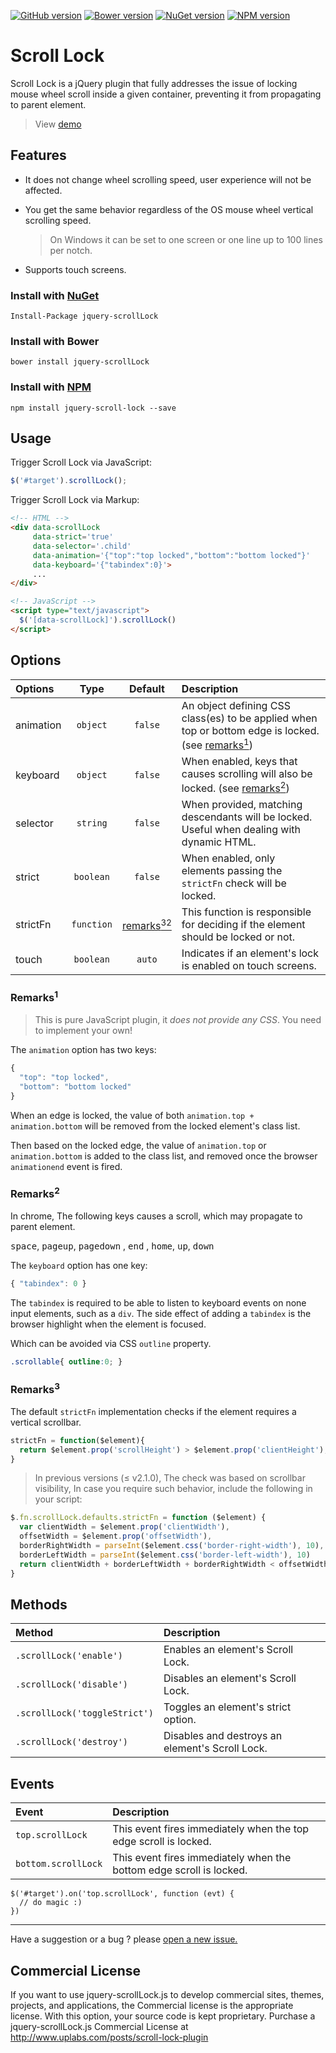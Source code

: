 [![GitHub version](https://badge.fury.io/gh/MohammadYounes%2Fjquery-scrollLock.svg)](http://badge.fury.io/gh/MohammadYounes%2Fjquery-scrollLock)
[![Bower version](https://img.shields.io/bower/v/jquery-scrollLock.svg)](https://github.com/MohammadYounes/jquery-scrollLock)
[![NuGet version](https://img.shields.io/nuget/v/jquery-scrollLock.svg)](https://www.nuget.org/packages/jquery-scrollLock/)
[![NPM version](https://img.shields.io/npm/v/jquery-scroll-lock.svg)](https://www.npmjs.com/package/jquery-scroll-lock/)



Scroll Lock
=================

Scroll Lock is a jQuery plugin that fully addresses the issue of locking mouse wheel scroll inside a given container, preventing it from propagating to parent element.

> View [demo](http://mohammadyounes.github.io/jquery-scrollLock/#demo)

## Features

* It does not change wheel scrolling speed, user experience will not be affected. 
* You get the same behavior regardless of the OS mouse wheel vertical scrolling speed.

  > On Windows it can be set to one screen or one line up to 100 lines per notch.
* Supports touch screens.

### Install with [NuGet](https://www.nuget.org/packages/jquery-scrollLock/) 
```
Install-Package jquery-scrollLock
```

### Install with Bower
```
bower install jquery-scrollLock
```

### Install with [NPM](https://www.npmjs.com/package/jquery-scroll-lock/) 
```
npm install jquery-scroll-lock --save
```

## Usage

Trigger Scroll Lock via JavaScript: 

```js
$('#target').scrollLock();
```

Trigger Scroll Lock via Markup:
```html
<!-- HTML -->
<div data-scrollLock 
     data-strict='true' 
     data-selector='.child' 
     data-animation='{"top":"top locked","bottom":"bottom locked"}'
     data-keyboard='{"tabindex":0}'>
     ...
</div>

<!-- JavaScript -->
<script type="text/javascript">
  $('[data-scrollLock]').scrollLock()
</script>
```

## Options

|   Options |   Type     | Default    |   Description
|:----------|:----------:|:----------:|:-------------
| animation | `object`   | `false`    | An object defining CSS class(es) to be applied when top or bottom edge is locked. (see [remarks<sup>1</sup>](#remarks1))
| keyboard  | `object`   | `false`    | When enabled, keys that causes scrolling will also be locked. (see [remarks<sup>2</sup>](#remarks2))
| selector  | `string`   | `false`    | When provided, matching descendants will be locked. Useful when dealing with dynamic HTML.
| strict    | `boolean`  | `false`    | When enabled, only elements passing the `strictFn` check will be locked.
| strictFn  | `function` | [remarks<sup>32</sup>](#remarks3) | This function is responsible for deciding if the element should be locked or not.
| touch     | `boolean`  | `auto`     | Indicates if an element's lock is enabled on touch screens.


### Remarks<sup>1</sup>

> This is pure JavaScript plugin, it *does not provide any CSS*. You need to implement your own!

The `animation` option has two keys:

```js
{
  "top": "top locked",
  "bottom": "bottom locked"
}
```

When an edge is locked, the value of both `animation.top + animation.bottom` will be removed from the locked element's class list.

Then based on the locked edge, the value of `animation.top` or `animation.bottom` is added to the class list, and removed once the browser `animationend` event is fired.

### Remarks<sup>2</sup>

In chrome, The following keys causes a scroll, which may propagate to parent element.

<kbd>space</kbd>, <kbd>pageup</kbd>, <kbd>pagedown</kbd> , <kbd>end</kbd> , <kbd>home</kbd>, <kbd>up</kbd>, <kbd>down</kbd>

The `keyboard` option has one key:

```js
{ "tabindex": 0 }
```

The `tabindex` is required to be able to listen to keyboard events on none input elements, such as a `div`. The side effect of adding a `tabindex` is the browser highlight when the element is focused.

Which can be avoided via CSS `outline` property.

```css
.scrollable{ outline:0; }
```

### Remarks<sup>3</sup>

The default `strictFn` implementation checks if the element requires a vertical scrollbar.
```javascript
strictFn = function($element){
  return $element.prop('scrollHeight') > $element.prop('clientHeight'); 
}
```
> In previous versions (&le; v2.1.0), The check was based on scrollbar visibility, In case you require such behavior, include the following in your script:
```javascript
$.fn.scrollLock.defaults.strictFn = function ($element) {
  var clientWidth = $element.prop('clientWidth'),
  offsetWidth = $element.prop('offsetWidth'),
  borderRightWidth = parseInt($element.css('border-right-width'), 10),
  borderLeftWidth = parseInt($element.css('border-left-width'), 10)
  return clientWidth + borderLeftWidth + borderRightWidth < offsetWidth
}
```

## Methods

|   Method                     |    Description
|:-----------------------------|:--------------
| `.scrollLock('enable')`      | Enables an element's Scroll Lock.
| `.scrollLock('disable')`     | Disables an element's Scroll Lock.
| `.scrollLock('toggleStrict')`| Toggles an element's strict option.
| `.scrollLock('destroy')`     | Disables and destroys an element's Scroll Lock.


## Events

|   Event             |   Description
|:--------------------|:-------------
| `top.scrollLock`    | This event fires immediately when the top edge scroll is locked.
| `bottom.scrollLock` | This event fires immediately when the bottom edge scroll is locked.

```
$('#target').on('top.scrollLock', function (evt) {
  // do magic :)
})
```

------
Have a suggestion or a bug ? please [open a new issue.](https://github.com/MohammadYounes/jquery-scrollLock/issues?state=open)



## Commercial License

If you want to use jquery-scrollLock.js to develop commercial sites, themes, projects, and applications, the Commercial license is the appropriate license. With this option, your source code is kept proprietary. Purchase a jquery-scrollLock.js Commercial License at http://www.uplabs.com/posts/scroll-lock-plugin
